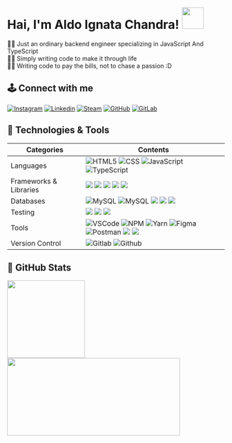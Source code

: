 # Hai, I'm Aldo Ignata Chandra! <img src="https://media.giphy.com/media/cIn5fTcjnKhStIeAef/giphy.gif" width="50px">
👨‍💻 Just an ordinary backend engineer specializing in JavaScript And TypeScript <br>
👨‍💻 Simply writing code to make it through life <br>
👨‍💻 Writing code to pay the bills, not to chase a passion :D <br>

## 🕹️ Connect with me
[![Instagram](https://img.shields.io/badge/Instagram-%23E4405F.svg?logo=Instagram&logoColor=white)][instagram]
[![Linkedin](https://custom-icon-badges.demolab.com/badge/LinkedIn-0A66C2?logo=linkedin-white&logoColor=fff)][linkedin]
[![Steam](https://img.shields.io/badge/Steam-%23000000.svg?logo=steam&logoColor=white)][steam]
[![GitHub](https://img.shields.io/badge/GitHub-%23121011.svg?logo=github&logoColor=white)][github]
[![GitLab](https://img.shields.io/badge/GitLab-FC6D26?logo=gitlab&logoColor=fff)][gitlab]

[instagram]: https://instagram.com/aldoignatachandra
[linkedin]: https://linkedin.com/in/aldoignatachandra
[steam]: https://steamcommunity.com/id/fromthenewworld
[github]: https://github.com/aldoignatachandra
[gitlab]: https://gitlab.com/aldoignatachandra

## 🔧 Technologies & Tools
| Categories  | Contents |
| --------- | ------------------------------------------------------------------------------------------------------------------------ |
| Languages |![HTML5](https://img.shields.io/badge/html5%20-%23E34F26.svg?&style=for-the-badge&logo=html5&logoColor=white) ![CSS](https://img.shields.io/badge/CSS-239120?&style=for-the-badge&logo=css3&logoColor=white) ![JavaScript](https://img.shields.io/badge/JavaScript-F7DF1E?style=for-the-badge&logo=javascript&logoColor=black)   ![TypeScript](https://img.shields.io/badge/TypeScript-007ACC?style=for-the-badge&logo=typescript&logoColor=white)|
| Frameworks & Libraries |  ![](https://img.shields.io/badge/Express%20js-000000?style=for-the-badge&logo=express&logoColor=white) ![](https://img.shields.io/badge/nestjs-E0234E?style=for-the-badge&logo=nestjs&logoColor=white) ![](https://img.shields.io/badge/hono-E36002?style=for-the-badge&logo=hono&logoColor=white) ![](https://img.shields.io/badge/Apache_Kafka-231F20?style=for-the-badge&logo=apache-kafka&logoColor=white) ![](https://img.shields.io/badge/firebase-ffca28?style=for-the-badge&logo=firebase&logoColor=black)   |
| Databases | ![MySQL](https://img.shields.io/badge/MySQL-005C84?style=for-the-badge&logo=mysql&logoColor=white) ![MySQL](https://img.shields.io/badge/PostgreSQL-316192?style=for-the-badge&logo=postgresql&logoColor=white) ![](https://img.shields.io/badge/MariaDB-003545?style=for-the-badge&logo=mariadb&logoColor=white) ![](https://img.shields.io/badge/redis-%23DD0031.svg?&style=for-the-badge&logo=redis&logoColor=white) ![](https://img.shields.io/badge/MongoDB-4EA94B?style=for-the-badge&logo=mongodb&logoColor=white)  |
| Testing | ![](https://img.shields.io/badge/Jest-C21325?style=for-the-badge&logo=jest&logoColor=white) ![](https://img.shields.io/badge/Mocha-8D6748?style=for-the-badge&logo=Mocha&logoColor=white) ![](https://img.shields.io/badge/chai-A30701?style=for-the-badge&logo=chai&logoColor=white) 
| Tools |   ![VSCode](https://img.shields.io/badge/VSCode-0078D4?style=for-the-badge&logo=visual%20studio%20code&logoColor=white) ![NPM](https://img.shields.io/badge/NPM-%23000000.svg?style=for-the-badge&logo=npm&logoColor=white) ![Yarn](https://img.shields.io/badge/yarn-%232C8EBB.svg?style=for-the-badge&logo=yarn&logoColor=white) ![Figma](https://img.shields.io/badge/figma-%23F24E1E.svg?style=for-the-badge&logo=figma&logoColor=white) ![Postman](https://img.shields.io/badge/Postman-FF6C37?style=for-the-badge&logo=postman&logoColor=white) ![](https://img.shields.io/badge/bun-282a36?style=for-the-badge&logo=bun&logoColor=fbf0df) ![](https://img.shields.io/badge/Node%20js-339933?style=for-the-badge&logo=nodedotjs&logoColor=white) |
| Version Control | ![Gitlab](https://img.shields.io/badge/GitLab-330F63?style=for-the-badge&logo=gitlab&logoColor=white) ![Github](https://img.shields.io/badge/GitHub-100000?style=for-the-badge&logo=github&logoColor=white) |

## 🚀 GitHub Stats
<a href="https://github.com/aldoignatachandra">
  <img height="180em" align="center" src="https://github-readme-stats.vercel.app/api?username=aldoignatachandra&show_icons=true&theme=dracula&hide_border=true&count_private=true&include_all_commits=true" />
</a>
<a href="https://github.com/aldoignatachandra">
  <img height="180em" width="400em" align="center" src="https://github-readme-stats.vercel.app/api/top-langs/?username=aldoignatachandra&layout=compact&theme=dracula&hide_border=true&count_private=true&include_all_commits=true" />
</a>
